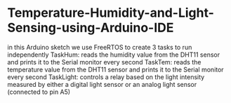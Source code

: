 # Temperature-Humidity-and-Light-Sensing-using-Arduino-IDE

in this Arduino sketch we use FreeRTOS to create 3 tasks to run independently
TaskHum: reads the humidity value from the DHT11 sensor and prints it to the Serial monitor every second
TaskTem: reads the temperature value from the DHT11 sensor and prints it to the Serial monitor every second
TaskLight: controls a relay based on the light intensity measured by either a digital light sensor or an analog light sensor (connected to pin A5)
